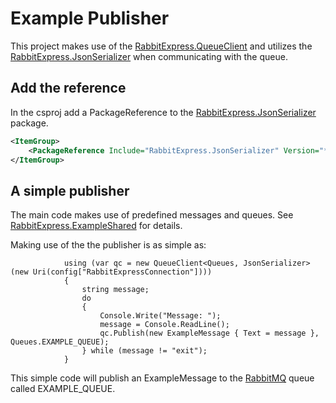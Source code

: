 # Example Publisher

This project makes use of the [RabbitExpress.QueueClient](../RabbitExpress/README.md) and utilizes the [RabbitExpress.JsonSerializer](../RabbitExpress.JsonSerializer/README.md) when communicating with the queue.

## Add the reference

In the csproj add a PackageReference to the [RabbitExpress.JsonSerializer](../RabbitExpress.JsonSerializer/README.md) package.

```xml
<ItemGroup>
    <PackageReference Include="RabbitExpress.JsonSerializer" Version="*" />
</ItemGroup>
```

## A simple publisher

The main code makes use of predefined messages and queues. See [RabbitExpress.ExampleShared](../RabbitExpress.ExampleShared/README.md) for details.

Making use of the the publisher is as simple as:

```c-sharp
            using (var qc = new QueueClient<Queues, JsonSerializer>(new Uri(config["RabbitExpressConnection"])))
            {
                string message;
                do
                {
                    Console.Write("Message: ");
                    message = Console.ReadLine();
                    qc.Publish(new ExampleMessage { Text = message }, Queues.EXAMPLE_QUEUE);
                } while (message != "exit");
            }
```

This simple code will publish an ExampleMessage to the [RabbitMQ](https://www.rabbitmq.com/) queue called EXAMPLE_QUEUE.
